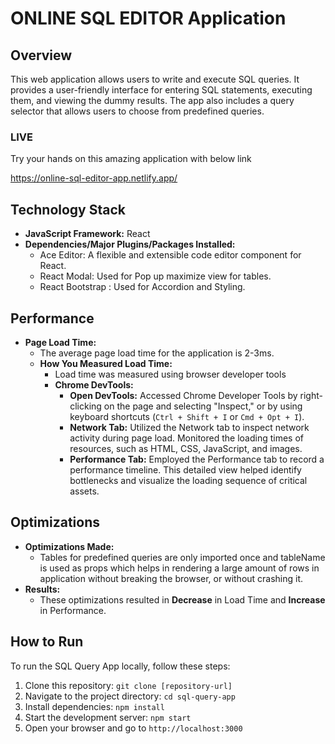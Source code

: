 # ONLINE SQL EDITOR Application

## Overview
This web application allows users to write and execute SQL queries. It provides a user-friendly interface for entering SQL statements, executing them, and viewing the dummy results. The app also includes a query selector that allows users to choose from predefined queries.
### LIVE
Try your hands on this amazing application with below link

https://online-sql-editor-app.netlify.app/

## Technology Stack
- **JavaScript Framework:** React
- **Dependencies/Major Plugins/Packages Installed:**
  - Ace Editor: A flexible and extensible code editor component for React.
  - React Modal: Used for Pop up maximize view for tables.
  - React Bootstrap : Used for Accordion and Styling.

## Performance
- **Page Load Time:**
  - The average page load time for the application is 2-3ms.
  - **How You Measured Load Time:**
    - Load time was measured using browser developer tools 
    - **Chrome DevTools:**
        - **Open DevTools:** Accessed Chrome Developer Tools by right-clicking on the page and selecting "Inspect," or by using keyboard shortcuts (`Ctrl + Shift + I` or `Cmd + Opt + I`).
        - **Network Tab:** Utilized the Network tab to inspect network activity during page load. Monitored the loading times of resources, such as HTML, CSS, JavaScript, and images.
        - **Performance Tab:** Employed the Performance tab to record a performance timeline. This detailed view helped identify bottlenecks and visualize the loading sequence of critical assets.

## Optimizations
- **Optimizations Made:**
  - Tables for predefined queries are only imported once and tableName is used as props which helps in rendering a large amount of rows in application without breaking the browser, or without crashing it.
- **Results:**
  - These optimizations resulted in **Decrease** in Load Time and **Increase** in Performance.

## How to Run
To run the SQL Query App locally, follow these steps:

1. Clone this repository: `git clone [repository-url]`
2. Navigate to the project directory: `cd sql-query-app`
3. Install dependencies: `npm install`
4. Start the development server: `npm start`
5. Open your browser and go to `http://localhost:3000`